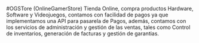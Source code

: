 #OGSTore (OnlineGamerStore)
Tienda Online, compra productos Hardware, Software y Videojuegos, contamos con facilidad de pagos ya que implementamos una API para pasarela de Pagos, además, contamos con los servicios de administración y gestión de las ventas, tales como Control de inventarios, generación de facturas y gestión de garantias.
